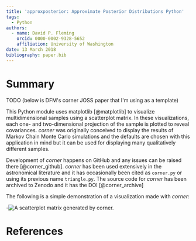 ```yaml
---
title: 'approxposterior: Approximate Posterior Distributions Python'
tags:
  - Python
authors:
  - name: David P. Fleming
    orcid: 0000-0002-9328-5652
    affiliation: University of Washington
date: 13 March 2018
bibliography: paper.bib
---
```


# Summary

TODO (below is DFM's corner JOSS paper that I'm using as a template)

This Python module uses matplotlib [@matplotlib] to visualize
multidimensional samples using a scatterplot matrix.
In these visualizations, each one- and two-dimensional projection of the
sample is plotted to reveal covariances.
*corner* was originally conceived to display the results of Markov Chain
Monte Carlo simulations and the defaults are chosen with this application in
mind but it can be used for displaying many qualitatively different samples.

Development of *corner* happens on GitHub and any issues can be raised there
[@corner_github].
*corner* has been used extensively in the astronomical literature and it has
occasionally been cited as `corner.py` or using its previous name
`triangle.py`.
The source code for *corner* has been archived to Zenodo and it has the DOI
[@corner_archive]

The following is a simple demonstration of a visualization made with *corner*:

-![A scatterplot matrix generated by *corner*.](corner.png)

# References
